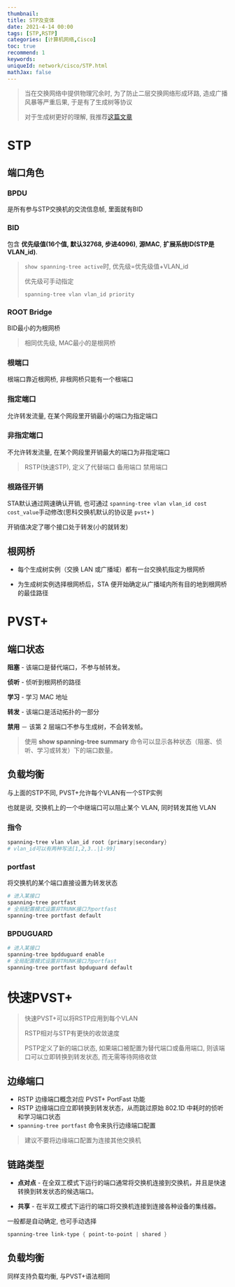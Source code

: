 ```yaml
---
thumbnail:
title: STP及变体
date: 2021-4-14 00:00
tags: [STP,RSTP]
categories: [计算机网络,Cisco]
toc: true
recommend: 1
keywords: 
uniqueId: network/cisco/STP.html
mathJax: false
---
```


>  当在交换网络中提供物理冗余时, 为了防止二层交换网络形成环路, 造成广播风暴等严重后果, 于是有了生成树等协议
>
> 对于生成树更好的理解, 我推荐[这篇文章](https://www.zhihu.com/answer/109458339)

<!-- more -->

# STP

## 端口角色

### BPDU

是所有参与STP交换机的交流信息帧, 里面就有BID

### BID

包含 **优先级值(16个值, 默认32768, 步进4096)**, **源MAC**, **扩展系统ID(STP是VLAN_id)**.

> `show spanning-tree active`时, 优先级=优先级值+VLAN_id
>
> 优先级可手动指定
>
> `spanning-tree vlan vlan_id priority`

### ROOT Bridge

BID最小的为根网桥

> 相同优先级, MAC最小的是根网桥

### 根端口

根端口靠近根网桥, 非根网桥只能有一个根端口

### 指定端口

允许转发流量, 在某个网段里开销最小的端口为指定端口

### 非指定端口

不允许转发流量, 在某个网段里开销最大的端口为非指定端口

> RSTP(快速STP), 定义了代替端口 备用端口 禁用端口

### 根路径开销

STA默认通过网速确认开销, 也可通过 `spanning-tree vlan vlan_id cost cost_value`手动修改(思科交换机默认的协议是 `pvst+` )

开销值决定了哪个接口处于转发(小的就转发)

## 根网桥

- 每个生成树实例（交换 LAN 或广播域）都有一台交换机指定为根网桥

- 为生成树实例选择根网桥后，STA 便开始确定从广播域内所有目的地到根网桥的最佳路径

# PVST+

## 端口状态

**阻塞** - 该端口是替代端口，不参与帧转发。

**侦听** - 侦听到根网桥的路径

**学习** - 学习 MAC 地址

**转发** - 该端口是活动拓扑的一部分

**禁用** － 该第 2 层端口不参与生成树，不会转发帧。

> 使用 **show spanning-tree summary** 命令可以显示各种状态（阻塞、侦听、学习或转发）下的端口数量。

## 负载均衡

与上面的STP不同, PVST+允许每个VLAN有一个STP实例

也就是说, 交换机上的一个中继端口可以阻止某个 VLAN, 同时转发其他 VLAN

### 指令

```powershell
spanning-tree vlan vlan_id root {primary|secondary}
# vlan_id可以有两种写法[1,2,3..|1-99]
```

### portfast

将交换机的某个端口直接设置为转发状态

```powershell
# 进入某接口
spanning-tree portfast 
# 全局配置模式设置非TRUNK接口为portfast
spanning-tree portfast default 
```

### BPDUGUARD

```powershell
# 进入某接口
spanning-tree bpdduguard enable
# 全局配置模式设置非TRUNK接口为portfast
spanning-tree portfast bpduguard default
```



# 快速PVST+

> 快速PVST+可以将RSTP应用到每个VLAN
>
> RSTP相对与STP有更快的收敛速度
>
> PSTP定义了新的端口状态, 如果端口被配置为替代端口或备用端口, 则该端口可以立即转换到转发状态, 而无需等待网络收敛

## 边缘端口

- RSTP 边缘端口概念对应 PVST+ PortFast 功能
- RSTP 边缘端口应立即转换到转发状态，从而跳过原始 802.1D 中耗时的侦听和学习端口状态
- `spanning-tree portfast` 命令来执行边缘端口配置

> 建议不要将边缘端口配置为连接其他交换机

## 链路类型

- **点对点** - 在全双工模式下运行的端口通常将交换机连接到交换机，并且是快速转换到转发状态的候选端口。

- **共享** - 在半双工模式下运行的端口将交换机连接到连接各种设备的集线器。

一般都是自动确定, 也可手动选择

```powershell
spanning-tree link-type { point-to-point | shared }
```

## 负载均衡

同样支持负载均衡, 与PVST+语法相同